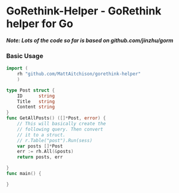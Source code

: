 GoRethink-Helper - GoRethink helper for Go
======

***Note: Lots of the code so far is based on github.com/jinzhu/gorm***

### Basic Usage

```go
import (
    rh "github.com/MattAitchison/gorethink-helper"
    )

type Post struct {
    ID      string
    Title   string
    Content string
}
func GetAllPosts() ([]*Post, error) {
    // This will basically create the
    // following query. Then convert
    // it to a struct.
    // r.Table("post").Run(sess)
    var posts []*Post
    err := rh.All(&posts)
    return posts, err

}
func main() {

}

```
